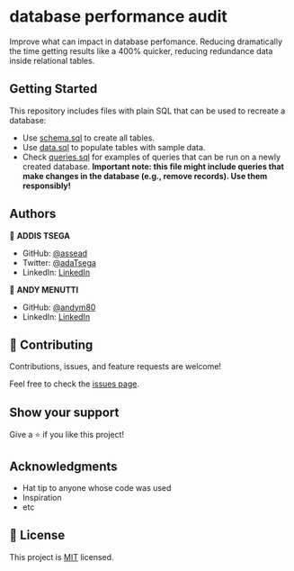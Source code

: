 #  database performance audit

Improve what can impact in database perfomance.
Reducing dramatically the time getting results like a 400% quicker, reducing redundance data inside relational tables. 

## Getting Started

This repository includes files with plain SQL that can be used to recreate a database:

- Use [schema.sql](./schema.sql) to create all tables.
- Use [data.sql](./data.sql) to populate tables with sample data.
- Check [queries.sql](./queries.sql) for examples of queries that can be run on a newly created database. **Important note: this file might include queries that make changes in the database (e.g., remove records). Use them responsibly!**


## Authors

👤 **ADDIS TSEGA**

- GitHub: [@assead](https://github.com/Aseadd)
- Twitter: [@adaTsega](https://twitter.com/adaTsega)
- LinkedIn: [LinkedIn](https://www.linkedin.com/in/addis-tsega)

👤 **ANDY MENUTTI**

- GitHub: [@andym80](https://github.com/andym80)
- LinkedIn: [LinkedIn](https://linkedin.com/in/andres-menutti)

## 🤝 Contributing

Contributions, issues, and feature requests are welcome!

Feel free to check the [issues page](../../issues/).

## Show your support

Give a ⭐️ if you like this project!

## Acknowledgments

- Hat tip to anyone whose code was used
- Inspiration
- etc

## 📝 License

This project is [MIT](./MIT.md) licensed.
